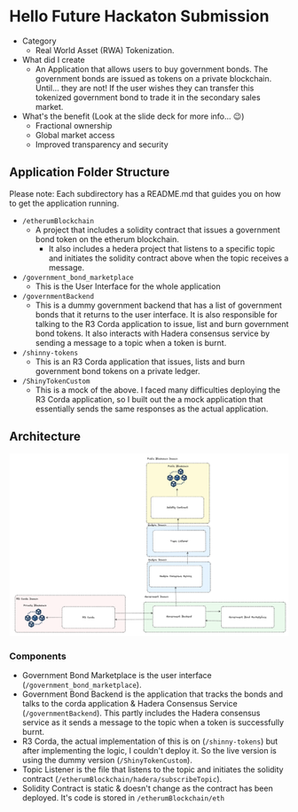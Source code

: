 # Hello Future Hackaton Submission
- Category
  - Real World Asset (RWA) Tokenization.
- What did I create
  - An Application that allows users to buy government bonds. The government bonds are issued
as tokens on a private blockchain. Until... they are not! If the user wishes they can transfer 
this tokenized government bond to trade it in the secondary sales market.
- What's the benefit (Look at the slide deck for more info... 😉)
  - Fractional ownership
  - Global market access
  - Improved transparency and security

## Application Folder Structure
Please note: Each subdirectory has a README.md that guides you on how to get the application running.
- `/etherumBlockchain`
  - A project that includes a solidity contract that issues a government bond token on the etherum blockchain.
    - It also includes a hedera project that listens to a specific topic and initiates the solidity contract 
above when the topic receives a message.
- `/government_bond_marketplace`
  - This is the User Interface for the whole application
- `/governmentBackend`
  - This is a dummy government backend that has a list of government bonds that it returns to the user interface.
It is also responsible for talking to the R3 Corda application to issue, list and burn government bond tokens. 
It also interacts with Hadera consensus service by sending a message to a topic when a token is burnt.
- `/shinny-tokens`
  - This is an R3 Corda application that issues, lists and burn government bond tokens on a private ledger.
- `/ShinyTokenCustom`
  - This is a mock of the above. I faced many difficulties deploying the R3 Corda application, so I built out the
a mock application that essentially sends the same responses as the actual application.

## Architecture
![Architecture](./Architecture.png)
### Components
- Government Bond Marketplace is the user interface (`/government_bond_marketplace`).
- Government Bond Backend is the application that tracks the bonds and talks to the corda application & Hadera Consensus Service (`/governmentBackend`). 
This partly includes the Hadera consensus service as it sends a message to the topic when a token is successfully burnt.
- R3 Corda, the actual implementation of this is on (`/shinny-tokens`) but after implementing the logic, I couldn't deploy it. So the live version is 
using the dummy version (`/ShinyTokenCustom`).
- Topic Listener is the file that listens to the topic and initiates the solidity contract (`/etherumBlockchain/hadera/subscribeTopic`).
- Solidity Contract is static & doesn't change as the contract has been deployed. It's code is stored in `/etherumBlockchain/eth`
